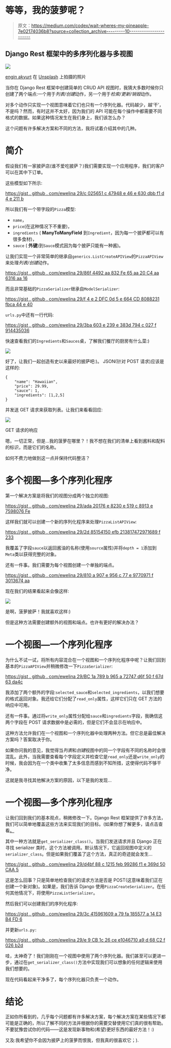 # 等等，我的菠萝呢？

> 原文：<https://medium.com/codex/wait-wheres-my-pineapple-7e02174036b8?source=collection_archive---------10----------------------->

## Django Rest 框架中的多序列化器与多视图

![](img/8ebceb48189945450a4a54b8172626a6.png)

[engin akyurt](https://unsplash.com/@enginakyurt?utm_source=medium&utm_medium=referral) 在 [Unsplash](https://unsplash.com?utm_source=medium&utm_medium=referral) 上拍摄的照片

当你在 Django Rest 框架中创建简单的 CRUD API 视图时，我猜大多数时候你只创建了两个端点:一个用于*列表/创建*动作，另一个用于*检索/更新/销毁*动作。

对多个动作只实现一个视图意味着它们也只有一个序列化器。代码越少，越‘干’，不是吗？然而，有时这并不太好，因为我们的 API 可能在每个操作中都需要不同格式的数据。如果这种情况发生在我们身上，我们该怎么办？

这个问题有许多解决方案和不同的方法，我将试着介绍其中的几种。

# 简介

假设我们有一家披萨店(谁不爱吃披萨？)我们需要实现一个应用程序，我们的客户可以在其中下订单。

这些模型如下所示:

[https://gist . github . com/ewelina 29/c 025651 c 47948 e 46 e 630 dbb f1 d 4 e 211 b](https://gist.github.com/ewelina29/c025651c47948e46e630dbbf1d4e211b)

所以我们有一个带字段的`Pizza`模型:

*   `name`，
*   `price`(在这种情况下不重要)，
*   `ingredients` ( **ManyToManyField** 到`Ingredient`，因为每一个披萨都可以有很多食材)，
*   `sauce` ( **外键**)到`Sauce`模式因为每个披萨只能有一种酱)。

让我们实现一个非常简单的继承自`generics.ListCreateAPIView`的`PizzaAPIView`来处理*列表/创建*动作。

[https://gist . github . com/ewelina 29/86f 4492 aa 832 Fe 65 aa 20 C4 aa 6316 aa 16](https://gist.github.com/ewelina29/86f4492aa832fe65aa20c4aa6316aa16)

而且非常基础的`PizzaSerializer`继承自`ModelSerializer`:

[https://gist . github . com/ewelina 29/f 4 e 2 DFC 0d 5 e 664 CD 8088231 fbca 44 e 40](https://gist.github.com/ewelina29/f4e2dfc0d5e664cd8088231fbca44e40)

`urls.py`中还有一行代码:

[https://gist . github . com/ewelina 29/3ba 603 e 239 e 383d 794 c 027 f 914435036](https://gist.github.com/ewelina29/3ba603e239e383d794c027f914435036)

快速查看我们的`Ingredients`和`Sauces`桌，了解我们餐厅的厨房有什么菜:)

![](img/3a030736c52b741db8c1215656d65b3e.png)

好了，让我们一起创造有史以来最好的披萨吧:)。
JSON(针对 POST 请求)应该是这样的:

```
{
    "name": "Hawaiian",
    "price": 29.99,
    "sauce": 1,
    "ingredients": [1,2,5]
}
```

并发送 GET 请求来获取列表。让我们来看看回应:

![](img/d0fa95ba2ae7ebfe05e188311976e956.png)

GET 请求的响应

嗯，一切正常，但是…我的菠萝在哪里？！我不想在我们的清单上看到酱料和配料的标识，而是它们的名称。

如何不费力地做到这一点并保持代码整洁？

# 多个视图—多个序列化程序

第一个解决方案是将我们的视图分成两个独立的视图:

[https://gist . github . com/ewelina 29/ada 20176 e 8230 e 519 c 8913 e 7598076 Fe](https://gist.github.com/ewelina29/ada20176e8230e519c8913e7598076fe)

这样我们就可以创建一个新的序列化程序来处理`PizzaListAPIView`:

[https://gist . github . com/ewelina 29/2d 85154150 efb 213817472971689 f 233](https://gist.github.com/ewelina29/2d85154150efb213817472971689f233)

我覆盖了字段`sauce`以返回酱油的名称(使用`source`属性)并将`depth = 1`添加到`Meta`类以获得完整的对象。

还有一件事。我们需要为每个视图创建一个单独的端点。

[https://gist . github . com/ewelina 29/810 a 907 e 956 c 77 e 9770971 f 3013674 aa](https://gist.github.com/ewelina29/810a907e956c77e9770971f3013674aa)

现在我们的结果看起来会像这样:

![](img/de528f9a3ac4047d4d02490761b27fca.png)

是啊，菠萝披萨！我就喜欢这样:)

但是这种方法需要创建额外的视图和端点。也许有更好的解决办法？

# 一个视图—一个序列化程序

为什么不试一试，将所有内容混合在一个视图和一个序列化程序中呢？让我们回到基本的`PizzaAPIView`并稍微修改一下`PizzaSerializer`:

[https://gist . github . com/ewelina 29/BC 1a 789 b 965 a 72747 d6f 50 f 67d 63 da4c](https://gist.github.com/ewelina29/bc1a789b965a72747d6f50f67d63da4c)

我添加了两个额外的字段:`selected_sauce`和`selected_ingredients`，以我们想要的格式返回对象。我还给它们分配了`read_only`属性，这样它们只在 GET 方法的响应中可用。

还有一件事。通过将`write_only`属性分配给`sauce`和`ingredients`字段，我确信这两个字段在 POST 请求数据中是必需的，但是它们不会显示在响应中。

这种方法允许我们在一个视图和一个序列化器中处理两种方法。但它总是最佳解决方案吗？答案取决于你。

如果你问我的意见，我觉得当*列表*和*创建*视图中的同一个字段有不同的名称时会很混乱。此外，当我需要查看每个字段定义并检查它是`read_only`还是`write_only`的时候，我会因为在一个类中收集了太多信息而感到不知所措，这使得代码不够干净。

这就是我寻找其他解决方案的原因，以下是我的发现…

# 一个视图—多个序列化程序

让我们回到我们的基本观点，稍微修改一下。Django Rest 框架提供了许多方法，我们可以简单地覆盖这些方法来实现我们的目标。(如果你想了解更多，请点击查看[。](https://www.django-rest-framework.org/api-guide/generic-views/#methods)

其中一种方法就是`get_serializer_class()`。当我们发送请求并且 Django 正在寻找 serializer 类时，这个方法被调用。默认情况下，它返回视图中定义的`serializer_class`。但是如果我们覆盖了这个方法，真正的奇迹就会发生…

[https://gist . github . com/ewelina 29/d4bf 88 c 1215 feb 99286 f1 e 369d 50 CAA 5](https://gist.github.com/ewelina29/d4bf88c1215feb99286f1e369d50caa5)

这是怎么回事？只是简单地检查我们的请求方法是否是 POST(这意味着我们正在创建一个新对象)。如果是，我们告诉 Django 使用`PizzaCreateSerializer`。在任何其他情况下，将使用`PizzaListSerializer`。

然后我们可以创建我们的序列化程序:

[https://gist . github . com/ewelina 29/3c 415961609 a 79 fa 185577 a 14 E3 B4 FD 6](https://gist.github.com/ewelina29/3c415961609a79fa185577a14e3b4fd6)

并更新`urls.py:`

[https://gist . github . com/ewelina 29/e 9 CB 1c 26 ce e1046710 a9 d 68 C2 f 026 b2d](https://gist.github.com/ewelina29/e9cb1c26cee1046710a9d68c2f026b2d)

哇，太神奇了！我们刚刚在一个视图中使用了两个序列化器。我们甚至可以更进一步，通过在`get_serializer_class()`方法中实现我们可以想象的任何逻辑来使用我们想要的。

现在代码看起来干净多了，每个序列化器只负责一个动作。

# 结论

正如你所看到的，几乎每个问题都有许多解决方案，每个解决方案在某些情况下都可能是正确的，所以了解不同的方法并根据你的需要交替使用它们真的很有帮助。不要犹豫尝试你的代码——这是发现新事物和(希望)更好东西的最好方法！:)

又及:我希望你不会因为披萨上的菠萝而恨我，但我真的很喜欢它；).